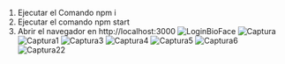 1) Ejecutar el Comando npm i
2) Ejecutar el comando npm start
3) Abrir el navegador en http://localhost:3000
![LoginBioFace](https://user-images.githubusercontent.com/40844281/120938100-d7c14280-c6d6-11eb-85d1-3e960f15a532.PNG)
![Captura](https://user-images.githubusercontent.com/40844281/120938092-d55ee880-c6d6-11eb-92e7-f5b035e12b0c.PNG)
![Captura1](https://user-images.githubusercontent.com/40844281/120938094-d5f77f00-c6d6-11eb-9aae-d1752f53cbbd.PNG)
![Captura3](https://user-images.githubusercontent.com/40844281/120938095-d6901580-c6d6-11eb-9df4-950654d6ac8f.PNG)
![Captura4](https://user-images.githubusercontent.com/40844281/120938096-d6901580-c6d6-11eb-8d1b-74b90fd42583.PNG)
![Captura5](https://user-images.githubusercontent.com/40844281/120938097-d728ac00-c6d6-11eb-8e36-3228a2e4509d.PNG)
![Captura6](https://user-images.githubusercontent.com/40844281/120938098-d728ac00-c6d6-11eb-939a-855848589524.PNG)
![Captura22](https://user-images.githubusercontent.com/40844281/120938099-d728ac00-c6d6-11eb-9d70-f11327405285.PNG)

